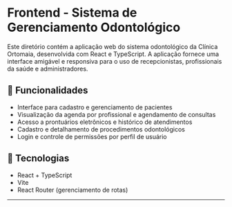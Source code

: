 # Frontend - Sistema de Gerenciamento Odontológico

Este diretório contém a aplicação web do sistema odontológico da Clínica Ortomaia, desenvolvida com React e TypeScript. A aplicação fornece uma interface amigável e responsiva para o uso de recepcionistas, profissionais da saúde e administradores.

## 🚀 Funcionalidades

- Interface para cadastro e gerenciamento de pacientes
- Visualização da agenda por profissional e agendamento de consultas
- Acesso a prontuários eletrônicos e histórico de atendimentos
- Cadastro e detalhamento de procedimentos odontológicos
- Login e controle de permissões por perfil de usuário

## 🧰 Tecnologias

- React + TypeScript
- Vite
- React Router (gerenciamento de rotas)

---